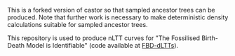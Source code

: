 This is a forked version of castor so that sampled ancestor trees can be produced. Note that further work is necessary to make deterministic density calculations suitable for sampled ancestor trees.

This repository is used to produce nLTT curves for "The Fossilised Birth-Death Model is Identifiable" (code available at [FBD-dLTTs](https://github.com/bioDS/FBD-dLTTs)).
